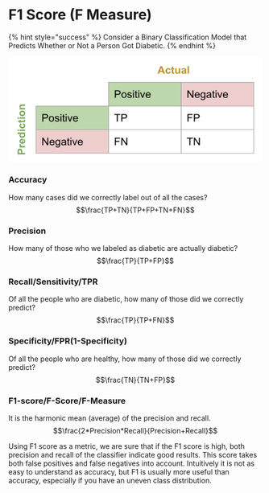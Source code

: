 # F1 Score \(F Measure\)

{% hint style="success" %}
Consider a Binary Classification Model that Predicts Whether or Not a Person Got Diabetic.
{% endhint %}

![](../.gitbook/assets/screen-shot-2020-03-30-at-11.08.26-pm.png)

### Accuracy

How many cases did we correctly label out of all the cases? $$\frac{TP+TN}{TP+FP+TN+FN}$$ 

### Precision

How many of those who we labeled as diabetic are actually diabetic? $$\frac{TP}{TP+FP}$$ 

### Recall/Sensitivity/TPR

Of all the people who are diabetic, how many of those did we correctly predict? $$\frac{TP}{TP+FN}$$ 

### Specificity/FPR\(1-Specificity\)

Of all the people who are healthy, how many of those did we correctly predict? $$\frac{TN}{TN+FP}$$ 

### F1-score/F-Score/F-Measure

It is the harmonic mean \(average\) of the precision and recall. $$\frac{2*Precision*Recall}{Precision+Recall}$$ 

Using F1 score as a metric, we are sure that if the F1 score is high, both precision and recall of the classifier indicate good results. This score takes both false positives and false negatives into account. Intuitively it is not as easy to understand as accuracy, but F1 is usually more useful than accuracy, especially if you have an uneven class distribution.



### 

